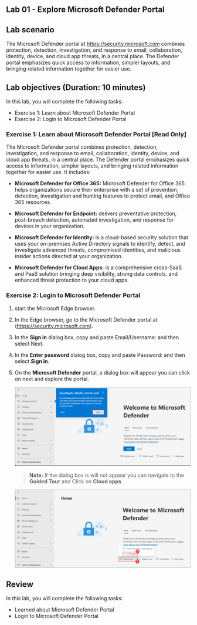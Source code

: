## Lab 01 - Explore Microsoft Defender Portal

## Lab scenario

The Microsoft Defender portal at https://security.microsoft.com combines protection, detection, investigation, and response to email, collaboration, identity, device, and cloud app threats, in a central place. The Defender portal emphasizes quick access to information, simpler layouts, and bringing related information together for easier use.

## Lab objectives (Duration: 10 minutes)

In this lab, you will complete the following tasks:
- Exercise 1: Learn about Microsoft Defender Portal
- Exercise 2: Login to Microsoft Defender Portal

### Exercise 1: Learn about Microsoft Defender Portal [Read Only]

The Microsoft Defender portal combines protection, detection, investigation, and response to email, collaboration, identity, device, and cloud app threats, in a central place. The Defender portal emphasizes quick access to information, simpler layouts, and bringing related information together for easier use. It includes:

- **Microsoft Defender for Office 365:** Microsoft Defender for Office 365 helps organizations secure their enterprise with a set of prevention, detection, investigation and hunting features to protect email, and Office 365 resources.
  
- **Microsoft Defender for Endpoint:** delivers preventative protection, post-breach detection, automated investigation, and response for devices in your organization.
- **Microsoft Defender for Identity:** is a cloud-based security solution that uses your on-premises Active Directory signals to identify, detect, and investigate advanced threats, compromised identities, and malicious insider actions directed at your organization.
- **Microsoft Defender for Cloud Apps:** is a comprehensive cross-SaaS and PaaS solution bringing deep visibility, strong data controls, and enhanced threat protection to your cloud apps.

### Exercise 2: Login to Microsoft Defender Portal

1. start the Microsoft Edge browser.

1. In the Edge browser, go to the Microsoft Defender portal at (https://security.microsoft.com).

1. In the **Sign in** dialog box, copy and paste Email/Username: <inject key="AzureAdUserEmail"></inject> and then select Next.

1. In the **Enter password** dialog box, copy and paste Password: <inject key="AzureAdUserPassword"></inject> and then select **Sign in**.

1. On the **Microsoft Defender** portal, a dialog box will appear you can click on next and explore the portal.
   
   ![Picture 1](../Media/image_1.png)

   >**Note:** If the dialog box is will not appear you can navigate to the **Guided Tour** and Click on **Cloud apps**.

      ![Picture 1](../Media/image_2.png)   


## Review
In this lab, you will complete the following tasks:
- Learned about Microsoft Defender Portal
- Login to Microsoft Defender Portal
